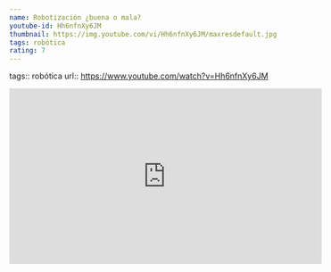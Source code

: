 ```yaml
---
name: Robotización ¿buena o mala?
youtube-id: Hh6nfnXy6JM
thumbnail: https://img.youtube.com/vi/Hh6nfnXy6JM/maxresdefault.jpg
tags: robótica
rating: 7
---
```

tags:: robótica
url:: https://www.youtube.com/watch?v=Hh6nfnXy6JM

<iframe width='560' height='315' src='https://www.youtube.com/embed/Hh6nfnXy6JM' title='YouTube video player' frameborder='0' allow='accelerometer; autoplay; clipboard-write; encrypted-media; gyroscope; picture-in-picture; web-share' allowfullscreen></iframe>


